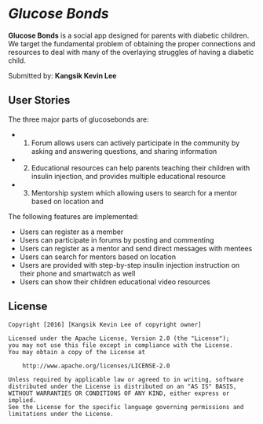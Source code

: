 # *Glucose Bonds*

**Glucose Bonds** is a social app designed for parents with diabetic children. We target the fundamental problem of obtaining the proper connections and resources to deal with many of the overlaying struggles of having a diabetic child.

Submitted by: **Kangsik Kevin Lee**



## User Stories

The three major parts of glucosebonds are:

* 1. Forum allows users can actively participate in the community by asking and answering questions, and sharing information
* 2. Educational resources can help parents teaching their children with insulin injection, and provides multiple educational resource
* 3. Mentorship system which allowing users to search for a mentor based on location and 

The following features are implemented:

* Users can register as a member 
* Users can participate in forums by posting and commenting
* Users can register as a mentor and send direct messages with mentees
* Users can search for mentors based on location
* Users are provided with step-by-step insulin injection instruction on their phone and smartwatch as well
* Users can show their children educational video resources 




## License

    Copyright [2016] [Kangsik Kevin Lee of copyright owner]

    Licensed under the Apache License, Version 2.0 (the "License");
    you may not use this file except in compliance with the License.
    You may obtain a copy of the License at

        http://www.apache.org/licenses/LICENSE-2.0

    Unless required by applicable law or agreed to in writing, software
    distributed under the License is distributed on an "AS IS" BASIS,
    WITHOUT WARRANTIES OR CONDITIONS OF ANY KIND, either express or implied.
    See the License for the specific language governing permissions and
    limitations under the License.
